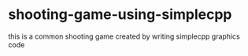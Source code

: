 # shooting-game-using-simplecpp
this is a common shooting game created by writing  simplecpp graphics code
